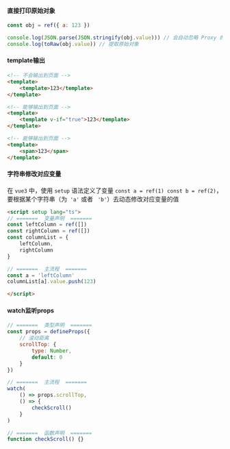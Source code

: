 #### 直接打印原始对象

```javascript
const obj = ref({ a: 123 })

console.log(JSON.parse(JSON.stringify(obj.value))) // 会自动忽略 Proxy 的包装
console.log(toRaw(obj.value)) // 提取原始对象
```



#### template输出

```html
<!-- 不会输出到页面 -->
<template>
	<template>123</template>
</template>

<!-- 能够输出到页面 -->
<template>
	<template v-if="true">123</template>
</template>

<!-- 能够输出到页面 -->
<template>
	<span>123</span>
</template>
```



#### 字符串修改对应变量

在 `vue3` 中，使用 `setup` 语法定义了变量 ` const a = ref(1) const b = ref(2) `，要根据某个字符串（为` 'a'` 或者 ` 'b'`）去动态修改对应变量的值

```html
<script setup lang="ts">
// =======  变量声明  =======
const leftColumn = ref([])
const rightColumn = ref([])
const columnList = {
    leftColumn,
    rightColumn
}

// =======  主流程  =======
const a = 'leftColumn'
columnList[a].value.push(123)

</script>
```



#### watch监听props

```javascript
// =======  类型声明  =======
const props = defineProps({
    // 滚动距离
    scrollTop: {
        type: Number,
        default: 0
    }
})

// =======  主流程  =======
watch(
    () => props.scrollTop,
    () => {
        checkScroll()
    }
)

// =======  函数声明  =======
function checkScroll() {}
```



